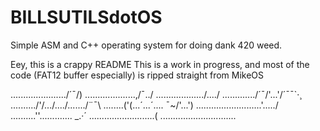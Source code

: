 # BILLSUTILSdotOS
Simple ASM and C++ operating system for doing dank 420 weed.

Eey, this is a crappy README
This is a work in progress, and most of the code (FAT12 buffer especially) is ripped straight from MikeOS

....................../´¯/) 
....................,/¯../ 
.................../..../ 
............./´¯/'...'/´¯¯`·¸ 
........../'/.../..../......./¨¯\ 
........('(...´...´.... ¯~/'...') 
.........\.................'...../ 
..........''...\.......... _.·´ 
............\..............( 
..............\.............\...